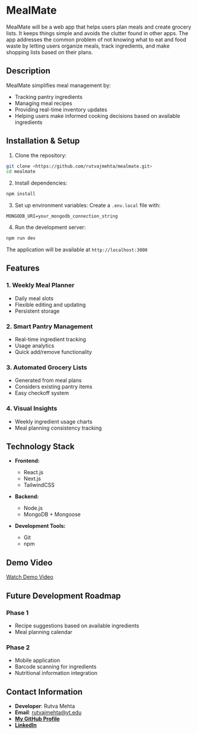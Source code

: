 # MealMate

MealMate will be a web app that helps users plan meals and create grocery lists. It keeps things simple and avoids the clutter found in other apps. The app addresses the common problem of not knowing what to eat and food waste by letting users organize meals, track ingredients, and make shopping lists based on their plans.

## Description

MealMate simplifies meal management by:
- Tracking pantry ingredients
- Managing meal recipes
- Providing real-time inventory updates
- Helping users make informed cooking decisions based on available ingredients

## Installation & Setup

1. Clone the repository:
```bash
git clone <https://github.com/rutvajmehta/mealmate.git>
cd mealmate
```

2. Install dependencies:
```bash
npm install
```

3. Set up environment variables:
Create a `.env.local` file with:
```
MONGODB_URI=your_mongodb_connection_string
```

4. Run the development server:
```bash
npm run dev
```

The application will be available at `http://localhost:3000`

## Features

### 1. Weekly Meal Planner
- Daily meal slots
- Flexible editing and updating
- Persistent storage

### 2. Smart Pantry Management
- Real-time ingredient tracking
- Usage analytics
- Quick add/remove functionality

### 3. Automated Grocery Lists
- Generated from meal plans
- Considers existing pantry items
- Easy checkoff system

### 4. Visual Insights
- Weekly ingredient usage charts
- Meal planning consistency tracking

## Technology Stack

- **Frontend:**
  - React.js
  - Next.js
  - TailwindCSS

- **Backend:**
  - Node.js
  - MongoDB + Mongoose

- **Development Tools:**
  - Git
  - npm

## Demo Video

[Watch Demo Video](https://virginiatech.zoom.us/rec/play/ldv5o1CE7SsqLTr-T1NF_mRsY3JHGWZJWDLYa2eMf_HO25SS7al59jQD5Zg0i9JZ9l8IrxQF6NJ8FrPc.mEpgxS9weR4diA5d?eagerLoadZvaPages=&accessLevel=meeting&canPlayFromShare=true&from=share_recording_detail&startTime=1755128648000&componentName=rec-play&originRequestUrl=https%3A%2F%2Fvirginiatech.zoom.us%2Frec%2Fshare%2FNWlPLyBRfVHg7sPHm5ZRZmJ8jRZCbnLxP55BEBGr5zWFmq0iAK8QJxL0B8pRITg.Nw9jX7TvnDFzz5Yn%3FstartTime%3D1755128648000)

## Future Development Roadmap

### Phase 1
- Recipe suggestions based on available ingredients
- Meal planning calendar

### Phase 2
- Mobile application
- Barcode scanning for ingredients
- Nutritional information integration

## Contact Information

- **Developer**: Rutva Mehta
- **Email**: [rutvajmehta@vt.edu](mailto:rutvajmehta@vt.edu)
- [**My GitHub Profile**](https://github.com/rutvajmehta)
- [**LinkedIn**](https://www.linkedin.com/in/rutvajmehta/)
